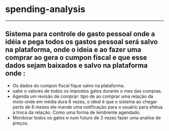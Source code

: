 # spending-analysis
---

##  Sistema para controle de gasto pessoal onde a idéia e pega todos os gastos pessoal será salvo na plataforma, onde o ideia e ao fazer uma comprar ao gera o cumpon fiscal e que esse dados sejam baixados e salvo na plataforma onde :

* Os dados do cumpon fiscal fique salvo na plataforma.
* sabe o valores de todos os impostos gatos durante o mes das compras.
* Agenda um revisão de comprar: tipo de ao comprar uma relação da moto onde em média dura 6 vezes, o ideal é que o sistema ao chegar perto de 6 meses ele mande uma notificação para o usuário para efetua a troca da relação. Como uma forma de lembrente agendado.
* Monitorar todos os gatos e num futuro de 3 vezes fazer uma analise de preços.